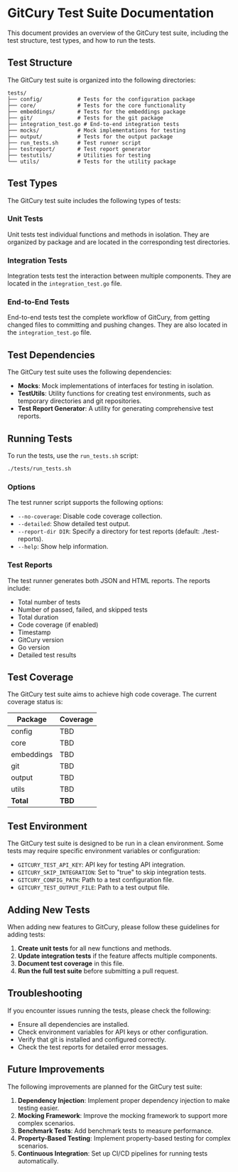 # GitCury Test Suite Documentation

This document provides an overview of the GitCury test suite, including the test structure, test types, and how to run the tests.

## Test Structure

The GitCury test suite is organized into the following directories:

```
tests/
├── config/           # Tests for the configuration package
├── core/             # Tests for the core functionality
├── embeddings/       # Tests for the embeddings package
├── git/              # Tests for the git package
├── integration_test.go # End-to-end integration tests
├── mocks/            # Mock implementations for testing
├── output/           # Tests for the output package
├── run_tests.sh      # Test runner script
├── testreport/       # Test report generator
├── testutils/        # Utilities for testing
└── utils/            # Tests for the utility package
```

## Test Types

The GitCury test suite includes the following types of tests:

### Unit Tests

Unit tests test individual functions and methods in isolation. They are organized by package and are located in the corresponding test directories.

### Integration Tests

Integration tests test the interaction between multiple components. They are located in the `integration_test.go` file.

### End-to-End Tests

End-to-end tests test the complete workflow of GitCury, from getting changed files to committing and pushing changes. They are also located in the `integration_test.go` file.

## Test Dependencies

The GitCury test suite uses the following dependencies:

- **Mocks**: Mock implementations of interfaces for testing in isolation.
- **TestUtils**: Utility functions for creating test environments, such as temporary directories and git repositories.
- **Test Report Generator**: A utility for generating comprehensive test reports.

## Running Tests

To run the tests, use the `run_tests.sh` script:

```bash
./tests/run_tests.sh
```

### Options

The test runner script supports the following options:

- `--no-coverage`: Disable code coverage collection.
- `--detailed`: Show detailed test output.
- `--report-dir DIR`: Specify a directory for test reports (default: ./test-reports).
- `--help`: Show help information.

### Test Reports

The test runner generates both JSON and HTML reports. The reports include:

- Total number of tests
- Number of passed, failed, and skipped tests
- Total duration
- Code coverage (if enabled)
- Timestamp
- GitCury version
- Go version
- Detailed test results

## Test Coverage

The GitCury test suite aims to achieve high code coverage. The current coverage status is:

| Package    | Coverage |
|------------|----------|
| config     | TBD      |
| core       | TBD      |
| embeddings | TBD      |
| git        | TBD      |
| output     | TBD      |
| utils      | TBD      |
| **Total**  | **TBD**  |

## Test Environment

The GitCury test suite is designed to be run in a clean environment. Some tests may require specific environment variables or configuration:

- `GITCURY_TEST_API_KEY`: API key for testing API integration.
- `GITCURY_SKIP_INTEGRATION`: Set to "true" to skip integration tests.
- `GITCURY_CONFIG_PATH`: Path to a test configuration file.
- `GITCURY_TEST_OUTPUT_FILE`: Path to a test output file.

## Adding New Tests

When adding new features to GitCury, please follow these guidelines for adding tests:

1. **Create unit tests** for all new functions and methods.
2. **Update integration tests** if the feature affects multiple components.
3. **Document test coverage** in this file.
4. **Run the full test suite** before submitting a pull request.

## Troubleshooting

If you encounter issues running the tests, please check the following:

- Ensure all dependencies are installed.
- Check environment variables for API keys or other configuration.
- Verify that git is installed and configured correctly.
- Check the test reports for detailed error messages.

## Future Improvements

The following improvements are planned for the GitCury test suite:

1. **Dependency Injection**: Implement proper dependency injection to make testing easier.
2. **Mocking Framework**: Improve the mocking framework to support more complex scenarios.
3. **Benchmark Tests**: Add benchmark tests to measure performance.
4. **Property-Based Testing**: Implement property-based testing for complex scenarios.
5. **Continuous Integration**: Set up CI/CD pipelines for running tests automatically.
